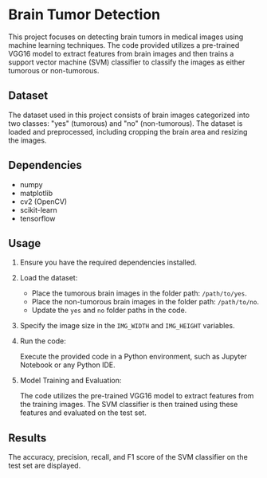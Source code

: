 # Brain Tumor Detection

This project focuses on detecting brain tumors in medical images using machine learning techniques. The code provided utilizes a pre-trained VGG16 model to extract features from brain images and then trains a support vector machine (SVM) classifier to classify the images as either tumorous or non-tumorous.

## Dataset

The dataset used in this project consists of brain images categorized into two classes: "yes" (tumorous) and "no" (non-tumorous). The dataset is loaded and preprocessed, including cropping the brain area and resizing the images.

## Dependencies

- numpy
- matplotlib
- cv2 (OpenCV)
- scikit-learn
- tensorflow

## Usage

1. Ensure you have the required dependencies installed.

2. Load the dataset:

   - Place the tumorous brain images in the folder path: `/path/to/yes`.
   - Place the non-tumorous brain images in the folder path: `/path/to/no`.
   - Update the `yes` and `no` folder paths in the code.

3. Specify the image size in the `IMG_WIDTH` and `IMG_HEIGHT` variables.

4. Run the code:

   Execute the provided code in a Python environment, such as Jupyter Notebook or any Python IDE.

5. Model Training and Evaluation:

   The code utilizes the pre-trained VGG16 model to extract features from the training images. The SVM classifier is then trained using these features and evaluated on the test set.

## Results

The accuracy, precision, recall, and F1 score of the SVM classifier on the test set are displayed.
